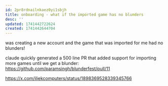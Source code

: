 ```yaml
---
id: 2pr8rdnailnkaez0yi1sbjh
title: onboarding - what if the imported game has no blunders
desc: ''
updated: 1741442722624
created: 1741442644704
---
```


was creating a new account and the game that was imported for me had no blunders!

claude quickly generated a 500 line PR that added support for importing more games
until we get a blunder: https://github.com/paramsingh/blunderfest/pull/11

https://x.com/iliekcomputers/status/1898369528339345766